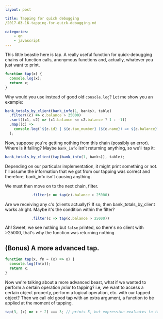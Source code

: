 ```yaml
---
layout: post

title: Tapping for quick debugging
/2017-03-16-tapping-for-quick-debugging.md

categories:
    - en
    - javascript
---
```


This little beastie here is tap. A really useful function for quick-debugging
chains of function calls, anonymous functions and, actually, whatever you just
want to print.

```javascript
function tap(x) {
  console.log(x);
  return x;
}
```

Why would you use instead of good old `console.log`? Let me show you an example:

```javascript
bank_totals_by_client(bank_info(1, banks), table)
  .filter((c) => c.balance > 25000)
  .sort((c1, c2) => (c1.balance <= c2.balance ? 1 : -1))
  .map((c) =>
    console.log(`${c.id} | ${c.tax_number} (${c.name}) => ${c.balance}`)
  );
```

Now, suppose you're getting nothing from this chain (possibly an error).
Where is it failing? Maybe `bank_info` isn't returning anything, so we'll tap it:

```javascript
bank_totals_by_client(tap(bank_info(1, banks)), table);
```

Depending on our particular implementation, it might print something or not.
I'll assume the information that we got from our tapping was correct and
therefore, bank_info isn't causing anything.

We must then move on to the next chain, filter.

```javascript
            .filter(c => tap(c).balance > 25000)
```

Are we receiving any c's (clients actually)? If so, then bank_totals_by_client
works alright. Maybe it's the condition within the filter?

```javascript
            .filter(c => tap(c.balance > 25000))
```

Ah! Sweet, we see nothing but `false` printed, so there's no client with >25000,
that's why the function was returning nothing.

## (Bonus) A more advanced tap.

```javascript
function tap(x, fn = (x) => x) {
  console.log(fn(x));
  return x;
}
```

Now we're talking about a more advanced beast, what if we wanted to perform a
certain operation _prior_ to tapping? i.e, we want to access a certain object
property, perform a logical operation, etc. with our tapped object? Then we
call old good tap with an extra argument, a function to be applied at the moment
of tapping.

```javascript
tap(3, (x) => x + 2) === 3; // prints 5, but expression evaluates to true, why :-)?
```
